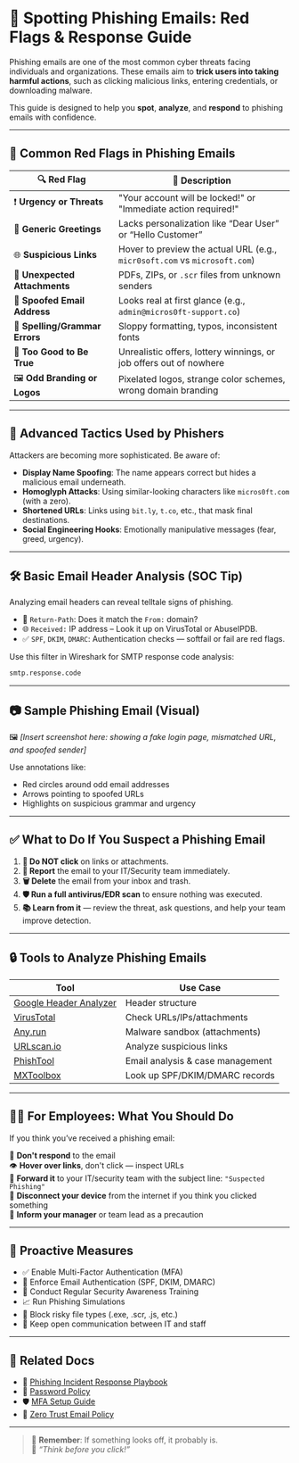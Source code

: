 # 🎣 Spotting Phishing Emails: Red Flags & Response Guide

Phishing emails are one of the most common cyber threats facing individuals and organizations. These emails aim to **trick users into taking harmful actions**, such as clicking malicious links, entering credentials, or downloading malware.

This guide is designed to help you **spot**, **analyze**, and **respond** to phishing emails with confidence.

---

## 🚩 Common Red Flags in Phishing Emails

| 🔍 Red Flag               | 💬 Description |
|---------------------------|----------------|
| ❗ **Urgency or Threats**      | "Your account will be locked!" or "Immediate action required!" |
| 📧 **Generic Greetings**       | Lacks personalization like “Dear User” or “Hello Customer” |
| 🌐 **Suspicious Links**       | Hover to preview the actual URL (e.g., `micr0soft.com` vs `microsoft.com`) |
| 📎 **Unexpected Attachments** | PDFs, ZIPs, or `.scr` files from unknown senders |
| 🛑 **Spoofed Email Address**  | Looks real at first glance (e.g., `admin@micros0ft-support.co`) |
| 📄 **Spelling/Grammar Errors**| Sloppy formatting, typos, inconsistent fonts |
| 💼 **Too Good to Be True**    | Unrealistic offers, lottery winnings, or job offers out of nowhere |
| 🖼️ **Odd Branding or Logos**  | Pixelated logos, strange color schemes, wrong domain branding |

---

## 🧠 Advanced Tactics Used by Phishers

Attackers are becoming more sophisticated. Be aware of:

- **Display Name Spoofing**: The name appears correct but hides a malicious email underneath.
- **Homoglyph Attacks**: Using similar-looking characters like `micros0ft.com` (with a zero).
- **Shortened URLs**: Links using `bit.ly`, `t.co`, etc., that mask final destinations.
- **Social Engineering Hooks**: Emotionally manipulative messages (fear, greed, urgency).

---

## 🛠️ Basic Email Header Analysis (SOC Tip)

Analyzing email headers can reveal telltale signs of phishing.

- 🔗 `Return-Path`: Does it match the `From:` domain?
- 🌐 `Received:` IP address – Look it up on VirusTotal or AbuseIPDB.
- ✅ `SPF`, `DKIM`, `DMARC`: Authentication checks — softfail or fail are red flags.

Use this filter in Wireshark for SMTP response code analysis:

```bash
smtp.response.code
```

---

## 📷 Sample Phishing Email (Visual)

🖼️ *[Insert screenshot here: showing a fake login page, mismatched URL, and spoofed sender]*

Use annotations like:
- Red circles around odd email addresses
- Arrows pointing to spoofed URLs
- Highlights on suspicious grammar and urgency

---

## ✅ What to Do If You Suspect a Phishing Email

1. **🚫 Do NOT click** on links or attachments.
2. **📧 Report** the email to your IT/Security team immediately.
3. **🗑️ Delete** the email from your inbox and trash.
4. **🛡️ Run a full antivirus/EDR scan** to ensure nothing was executed.
5. **📚 Learn from it** — review the threat, ask questions, and help your team improve detection.

---

## 🔒 Tools to Analyze Phishing Emails

| Tool          | Use Case |
|---------------|----------|
| [Google Header Analyzer](https://toolbox.googleapps.com/apps/messageheader/) | Header structure |
| [VirusTotal](https://www.virustotal.com) | Check URLs/IPs/attachments |
| [Any.run](https://any.run) | Malware sandbox (attachments) |
| [URLscan.io](https://urlscan.io) | Analyze suspicious links |
| [PhishTool](https://phishtool.com) | Email analysis & case management |
| [MXToolbox](https://mxtoolbox.com) | Look up SPF/DKIM/DMARC records |

---

## 🧑‍💻 For Employees: What You Should Do

If you think you’ve received a phishing email:

🔁 **Don't respond** to the email  
👁️ **Hover over links**, don't click — inspect URLs  
📝 **Forward it** to your IT/security team with the subject line: `"Suspected Phishing"`  
🔌 **Disconnect your device** from the internet if you think you clicked something  
🔄 **Inform your manager** or team lead as a precaution

---

## 🧰 Proactive Measures

- ✅ Enable Multi-Factor Authentication (MFA)
- 🔐 Enforce Email Authentication (SPF, DKIM, DMARC)
- 📢 Conduct Regular Security Awareness Training
- 📈 Run Phishing Simulations
- 🚷 Block risky file types (.exe, .scr, .js, etc.)
- 💬 Keep open communication between IT and staff

---

## 📎 Related Docs

- 📄 [Phishing Incident Response Playbook](./playbooks/phishing-playbook.md)
- 🔑 [Password Policy](./docs/password-policy.md)
- 🛡️ [MFA Setup Guide](./docs/mfa-policy-guide.md)
- 📧 [Zero Trust Email Policy](./docs/zero-trust-policy.md)

---

> 💬 **Remember**: If something looks off, it probably is.  
> 📣 _“Think before you click!”_
